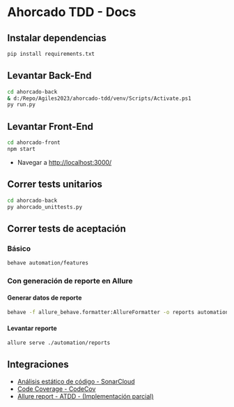 # Ahorcado TDD - Docs

## Instalar dependencias
```bash
pip install requirements.txt  
```

## Levantar Back-End
```bash
cd ahorcado-back
& d:/Repo/Agiles2023/ahorcado-tdd/venv/Scripts/Activate.ps1
py run.py           
```

## Levantar Front-End
```bash
cd ahorcado-front
npm start
```

- Navegar a [http://localhost:3000/](http://localhost:3000/)

## Correr tests unitarios
```bash
cd ahorcado-back
py ahorcado_unittests.py  
```


## Correr tests de aceptación

### Básico
```bash
behave automation/features         
```

### Con generación de reporte en Allure
#### Generar datos de reporte
```bash
behave -f allure_behave.formatter:AllureFormatter -o reports automation/features
```
#### Levantar reporte
```bash
allure serve ./automation/reports
```


## Integraciones
- [Análisis estático de código - SonarCloud](https://sonarcloud.io/project/branches_list?id=ahorcado-tdd)
- [Code Coverage - CodeCov](https://app.codecov.io/gh/alexisjeriha/ahorcado-tdd)
- [Allure report - ATDD - (Implementación parcial)](https://alexisjeriha.github.io/ahorcado-tdd/27/)

